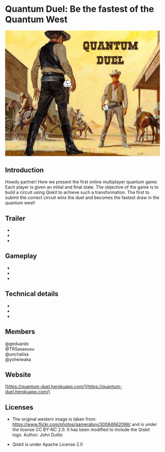 # Quantum Duel: Be the fastest of the Quantum West

![quantum duel](static/quantum_duel.jpg)

## Introduction

Howdy partner! Here we present the first online multiplayer quantum game. Each player is given an initial and final state. The objective of the game is to build a circuit using Qiskit to achieve such a transformation. The first to submit the correct circuit wins the duel and becomes the fastest draw in the quantum west!

## Trailer

-
-
-

## Gameplay

-
-
-

## Technical details

-
-
-

## Members
@geduardo  
@TRSasasusu  
@unchalisa  
@yoheiwaka

## Website

[https://quantum-duel.herokuapp.com/](https://quantum-duel.herokuapp.com/)

## Licenses 
- The original western image is taken from: https://www.flickr.com/photos/gameraboy/30084662098/ and is under the license CC BY-NC 2.0. It has been modified to include the Qiskit logo.
Author: John Duillo

- Qiskit is under Apache License 2.0
